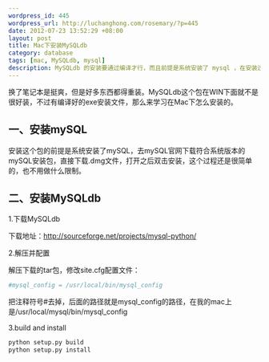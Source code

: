 ```yaml
--- 
wordpress_id: 445
wordpress_url: http://luchanghong.com/rosemary/?p=445
date: 2012-07-23 13:52:29 +08:00
layout: post
title: Mac下安装MySQLdb
category: database
tags: [mac, MySQLdb, mysql]
description: MySQLdb 的安装要通过编译才行，而且前提是系统安装了 mysql ，在安装过程中还要进行一下配置。
---
```

换了笔记本是挺爽，但是好多东西都得重装。MySQLdb这个包在WIN下面就不是很好装，不过有编译好的exe安装文件，那么来学习在Mac下怎么安装的。

## 一、安装mySQL

安装这个包的前提是系统安装了mySQL，去mySQL官网下载符合系统版本的mySQL安装包，直接下载.dmg文件，打开之后双击安装，这个过程还是很简单的，也不用做什么限制。

## 二、安装MySQLdb

1.下载MySQLdb

下载地址：<a href="http://sourceforge.net/projects/mysql-python/">http://sourceforge.net/projects/mysql-python/</a>

2.解压并配置

解压下载的tar包，修改site.cfg配置文件：

```ini
#mysql_config = /usr/local/bin/mysql_config
```

把注释符号#去掉，后面的路径就是mysql_config的路径，在我的mac上是/usr/local/mysql/bin/mysql_config

3.build and install

```bash
python setup.py build
python setup.py install
```

&nbsp;
